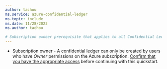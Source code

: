 ```yaml
---
author: tachou
ms.service: azure-confidential-ledger
ms.topic: include
ms.date: 11/28/2023
ms.author: tachou

# Subscription owneer prerequisite that applies to all Confidential Ledger quickstarts
---
```


- Subscription owner - A confidential ledger can only be created by users who have _Owner_ permissions on the Azure subscription. [Confirm that you have the appropriate access](/azure/role-based-access-control/check-access) before continuing with this quickstart.